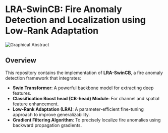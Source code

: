 # LRA-SwinCB: Fire Anomaly Detection and Localization using Low-Rank Adaptation

![Graphical Abstract](./assets/graphical_abstract.jpg)

## Overview

This repository contains the implementation of **LRA-SwinCB**, a fire anomaly detection framework that integrates:

- **Swin Transformer**: A powerful backbone model for extracting deep features.
- **Classification Boost head (CB-head) Module**: For channel and spatial feature enhancement.
- **Low-Rank Adaptation (LRA)**: A parameter-efficient fine-tuning approach to improve generalizability.
- **Gradient Filtering Algorithm**: To precisely localize fire anomalies using backward propagation gradients.


